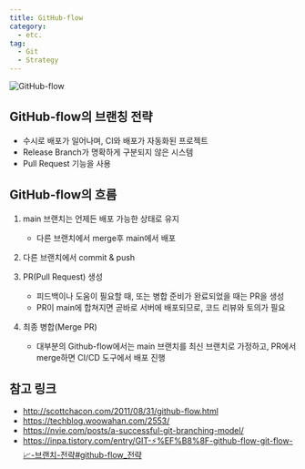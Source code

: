 ```yaml
---
title: GitHub-flow
category:
  - etc.
tag:
  - Git
  - Strategy
---
```


![GitHub-flow](https://user-images.githubusercontent.com/96982072/227937502-73a8e6cd-1c9d-4a9f-93b0-0141d95f06c6.png)

## GitHub-flow의 브랜칭 전략

- 수시로 배포가 일어나며, CI와 배포가 자동화된 프로젝트
- Release Branch가 명확하게 구분되지 않은 시스템
- Pull Request 기능을 사용

## GitHub-flow의 흐름

1. main 브랜치는 언제든 배포 가능한 상태로 유지

   - 다른 브랜치에서 merge후 main에서 배포

2. 다른 브랜치에서 commit & push

3. PR(Pull Request) 생성

   - 피드백이나 도움이 필요할 때, 또는 병합 준비가 완료되었을 때는 PR을 생성
   - PR이 main에 합쳐지면 곧바로 서버에 배포되므로, 코드 리뷰와 토의가 필요

4. 최종 병합(Merge PR)
   - 대부분의 Github-flow에서는 main 브랜치를 최신 브랜치로 가정하고, PR에서 merge하면 CI/CD 도구에서 배포 진행

## 참고 링크

- http://scottchacon.com/2011/08/31/github-flow.html
- https://techblog.woowahan.com/2553/
- https://nvie.com/posts/a-successful-git-branching-model/
- https://inpa.tistory.com/entry/GIT-⚡%EF%B8%8F-github-flow-git-flow-📈-브랜치-전략#github-flow_전략
